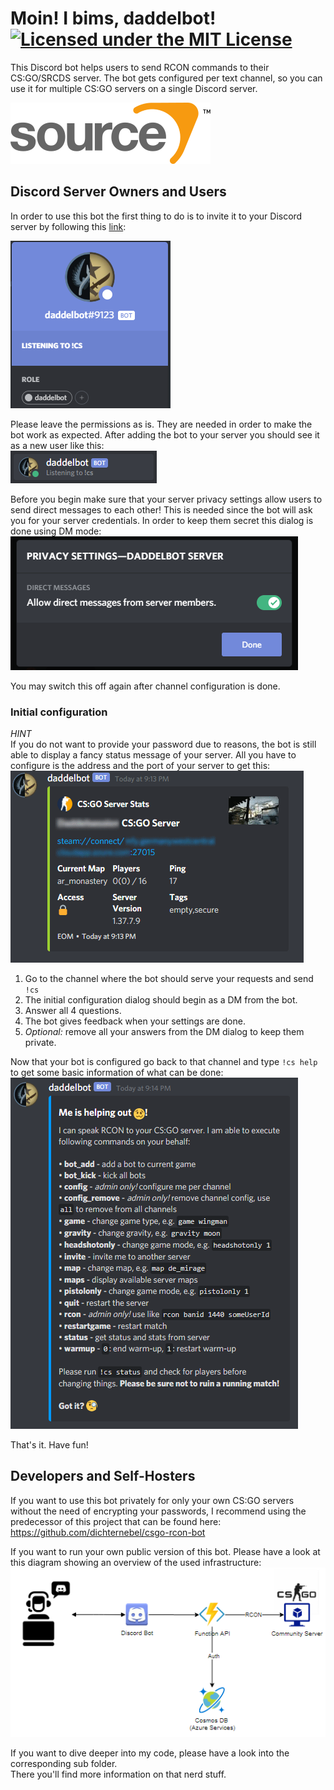 # Moin! I bims, daddelbot! [![Licensed under the MIT License](https://img.shields.io/badge/License-MIT-blue.svg)](https://github.com/dichternebel/csgo-rcon-bot/blob/main/LICENSE.md)
This Discord bot helps users to send RCON commands to their CS:GO/SRCDS server. The bot gets configured per text channel, so you can use it for multiple CS:GO servers on a single Discord server.

![](assets/320px-Source_engine_logo_and_wordmark.svg.png)

## Discord Server Owners and Users

In order to use this bot the first thing to do is to invite it to your Discord server by following this [link](https://discord.com/oauth2/authorize?client_id=797866820996169779&permissions=27712&scope=bot):

[![](assets/bot_card.png)](https://discord.com/oauth2/authorize?client_id=797866820996169779&permissions=27712&scope=bot)

Please leave the permissions as is. They are needed in order to make the bot work as expected.
After adding the bot to your server you should see it as a new user like this:  
![](assets/bot_listening.png)

Before you begin make sure that your server privacy settings allow users to send direct messages to each other! This is needed since the bot will ask you for your server credentials. In order to keep them secret this dialog is done using DM mode:  
![](assets/server-privacy-settings.png)

You may switch this off again after channel configuration is done.

### Initial configuration

*HINT*  
If you do not want to provide your password due to reasons, the bot is still able to display a fancy status message of your server. All you have to configure is the address and the port of your server to get this:  
![](assets/screenshot_status.PNG)

1. Go to the channel where the bot should serve your requests and send `!cs`
2. The initial configuration dialog should begin as a DM from the bot.
3. Answer all 4 questions.
4. The bot gives feedback when your settings are done.
5. *Optional:* remove all your answers from the DM dialog to keep them private.

Now that your bot is configured go back to that channel and type `!cs help` to get some basic information of what can be done:  
![](assets/screenshot_help.PNG)

That's it. Have fun!

## Developers and Self-Hosters

If you want to use this bot privately for only your own CS:GO servers without the need of encrypting your passwords, I recommend using the predecessor of this project that can be found here:  
https://github.com/dichternebel/csgo-rcon-bot

If you want to run your own public version of this bot. Please have a look at this diagram showing an overview of the used infrastructure:  
![](assets/daddelbot_infrastructure.png)

If you want to dive deeper into my code, please have a look into the corresponding sub folder.  
There you'll find more information on that nerd stuff.